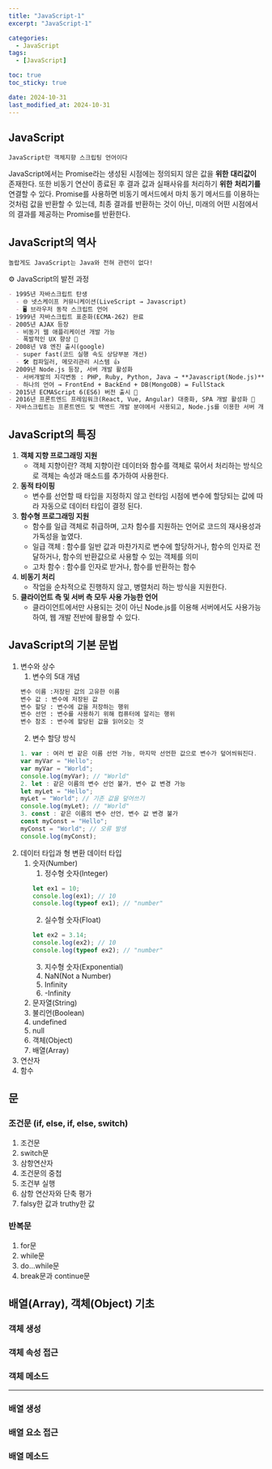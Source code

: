 ```yaml
---
title: "JavaScript-1"
excerpt: "JavaScript-1"

categories:
  - JavaScript
tags:
  - [JavaScript]

toc: true
toc_sticky: true

date: 2024-10-31
last_modified_at: 2024-10-31
---
```


## JavaScript

    JavaScript란 객체지향 스크립팅 언어이다

JavaScript에서는 Promise라는 생성된 시점에는 정의되지 않은 값을 **위한** **대리값이** 존재한다.
또한 비동기 연산이 종료된 후 결과 값과 실패사유를 처리하기 **위한** **처리기를** 연결할 수 있다.
Promise를 사용하면 비동기 메서드에서 마치 동기 메서드를 이용하는 것처럼 값을 반환할 수 있는데, 최종 결과를 반환하는 것이 아닌, 미래의 어떤 시점에서의 결과를 제공하는 Promise를 반환한다.

## JavaScript의 역사

    놀랍게도 JavaScript는 Java와 전혀 관련이 없다!

⚙️ JavaScript의 발전 과정

```markdown
- 1995년 자바스크립트 탄생
  - 🌐 넷스케이프 커뮤니케이션(LiveScript → Javascript)
  - 🖥️ 브라우저 동작 스크립트 언어
- 1999년 자바스크립트 표준화(ECMA-262) 완료
- 2005년 AJAX 등장
  - 비동기 웹 애플리케이션 개발 가능
  - 폭발적인 UX 향상 🚀
- 2008년 V8 엔진 출시(google)
  - super fast(코드 실행 속도 상당부분 개선)
  - 🛠️ 컴파일러, 메모리관리 시스템 👍
- 2009년 Node.js 등장, 서버 개발 활성화
  - 서버개발의 지각변동 : PHP, Ruby, Python, Java → **Javascript(Node.js)**
  - 하나의 언어 → FrontEnd + BackEnd + DB(MongoDB) = FullStack
- 2015년 ECMAScript 6(ES6) 버전 출시 🚀
- 2016년 프론트엔드 프레임워크(React, Vue, Angular) 대중화, SPA 개발 활성화 🌟
- 자바스크립트는 프론트엔드 및 백엔드 개발 분야에서 사용되고, Node.js를 이용한 서버 개발 또한 가능하다.
```

## JavaScript의 특징

1. **객체 지향 프로그래밍 지원**
   - 객체 지향이란?
     객체 지향이란 데이터와 함수를 객체로 묶어서 처리하는 방식으로 객체는 속성과 매소드를 추가하여 사용한다.
2. **동적 타이핑**
   - 변수를 선언할 때 타입을 지정하지 않고 런타임 시점에 변수에 할당되는 값에 따라 자동으로 데이터 타입이 결정 된다.
3. **함수형 프로그래밍 지원**
   - 함수를 일급 객체로 취급하며, 고차 함수를 지원하는 언어로 코드의 재사용성과 가독성을 높였다.
   - 일급 객체 : 함수를 일반 값과 마찬가지로 변수에 할당하거나, 함수의 인자로 전달하거나, 함수의 반환값으로 사용할 수 있는 객체를 의미
   - 고차 함수 : 함수를 인자로 받거나, 함수를 반환하는 함수
4. **비동기 처리**
   - 작업을 순차적으로 진행하지 않고, 병렬처리 하는 방식을 지원한다.
5. **클라이언트 측 및 서버 측 모두 사용 가능한 언어**
   - 클라이언트에서만 사용되는 것이 아닌 Node.js를 이용해 서버에서도 사용가능하여, 웹 개발 전반에 활용할 수 있다.

## JavaScript의 기본 문법

1. 변수와 상수
   1. 변수의 5대 개념
   ```markdown
   변수 이름 :저장된 값의 고유한 이름
   변수 값 : 변수에 저장된 값
   변수 할당 : 변수에 값을 저장하는 행위
   변수 선언 : 변수를 사용하기 위해 컴퓨터에 알리는 행위
   변수 참조 : 변수에 할당된 값을 읽어오는 것
   ```
   2. 변수 할당 방식
   ```javascript
   1. var : 여러 번 같은 이름 선언 가능, 마지막 선언한 값으로 변수가 덮어씌워진다.
   var myVar = "Hello";
   var myVar = "World";
   console.log(myVar); // "World"
   2. let : 같은 이름의 변수 선언 불가, 변수 값 변경 가능
   let myLet = "Hello";
   myLet = "World"; // 기존 값을 덮어쓰기
   console.log(myLet); // "World"
   3. const : 같은 이름의 변수 선언, 변수 값 변경 불가
   const myConst = "Hello";
   myConst = "World"; // 오류 발생
   console.log(myConst);
   ```
2. 데이터 타입과 형 변환
   데이터 타입
   1. 숫자(Number)
      1. 정수형 숫자(Integer)
      ```javascript
      let ex1 = 10;
      console.log(ex1); // 10
      console.log(typeof ex1); // "number"
      ```
      2. 실수형 숫자(Float)
      ```javascript
      let ex2 = 3.14;
      console.log(ex2); // 10
      console.log(typeof ex2); // "number"
      ```
      3. 지수형 숫자(Exponential)
      4. NaN(Not a Number)
      5. Infinity
      6. -Infinity
   2. 문자열(String)
   3. 불리언(Boolean)
   4. undefined
   5. null
   6. 객체(Object)
   7. 배열(Array)
3. 연산자
4. 함수

## 문

### 조건문 (if, else, if, else, switch)

1. 조건문
2. switch문
3. 삼항연산자
4. 조건문의 중첩
5. 조건부 실행
6. 삼항 연산자와 단축 평가
7. falsy한 값과 truthy한 값

### 반복문

1. for문
2. while문
3. do...while문
4. break문과 continue문

## 배열(Array), 객체(Object) 기초

### 객체 생성

### 객체 속성 접근

### 객체 메소드

---

### 배열 생성

### 배열 요소 접근

### 배열 메소드

